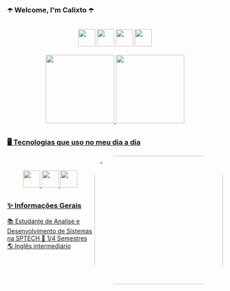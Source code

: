 ###  ☂️ Welcome, I'm Calixto ☂️
##

   <div align="center">
    <a href="https://www.linkedin.com/in/eduarda-calixto/"><img height="40em" src="https://img.shields.io/badge/-LinkedIn-%230077B5?style=for-the-badge&logo=linkedin&logoColor=white"></a>
   <a href = "mailto:eduardaclx@gmail.com"><img height="40em" src="https://img.shields.io/badge/-Gmail-%23333?style=for-the-badge&logo=gmail&logoColor=white"></a>
   <a href="https://www.behance.net/dudacalixto"><img height="40em" src="https://img.shields.io/badge/-Behance-blue?style=for-the-badge&logo=behance&logoColor=white" target="_blank"></a>
<a href="https://instagram.com/callixtoz"><img height="40em" src="https://img.shields.io/badge/-Instagram-%23E4405F?style=for-the-badge&logo=instagram&logoColor=white"></a>
   </div>
   <br>
   
 <div align="center">
  <a href="https://github.com/eduardaclx">
  <img height="160em" src="https://github-readme-stats.vercel.app/api?username=eduardaclx&show_icons=true&theme=midnight-purple&include_all_commits=true&count_private=true"/>
  <img height="160em" src="https://github-readme-stats.vercel.app/api/top-langs/?username=eduardaclx&layout=compact&langs_count=7&theme=midnight-purple"/>
 </div>
 
 ##
   
   ### 🖥️ Tecnologias que uso no meu dia a dia
  
<div align="center">
   <img align="right" height="300" style="border-radius:50px;" src="https://user-images.githubusercontent.com/100138993/174492647-f1877e0f-49ed-4625-bef6-f14265afd44b.png">
   <br>
   <br>
  <img height="40em" src="https://img.shields.io/badge/JavaScript-F7DF1E?style=for-the-badge&logo=javascript&logoColor=black">
  <img height="40em" src="https://img.shields.io/badge/CSS3-1572B6?style=for-the-badge&logo=css3&logoColor=white">
  <img height="40em" src="https://img.shields.io/badge/HTML5-E34F26?style=for-the-badge&logo=html5&logoColor=white"> 
   
</div>
   
##
 
   ### ✨ Informações Gerais
   
   📚 Estudante de Analise e Desenvolvimento de Sistemas na SPTECH
   👾 1/4 Semestres
   🌎 Inglês intermediário
   

